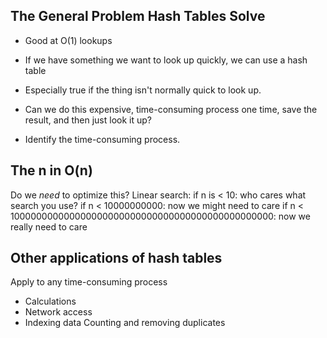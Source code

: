 The General Problem Hash Tables Solve
-------------------------------------
- Good at O(1) lookups

- If we have something we want to look up quickly, we can use a hash table

- Especially true if the thing isn't normally quick to look up.

- Can we do this expensive, time-consuming process one time, save the result, and then just look it up?

- Identify the time-consuming process.

The n in O(n)
-------------
Do we *need* to optimize this?
Linear search:
    if n is < 10:
        who cares what search you use?
    if n < 10000000000:
        now we might need to care
    if n < 100000000000000000000000000000000000000000000000:
        now we really need to care
        
Other applications of hash tables
---------------------------------
Apply to any time-consuming process
* Calculations
* Network access
* Indexing data
Counting and removing duplicates
